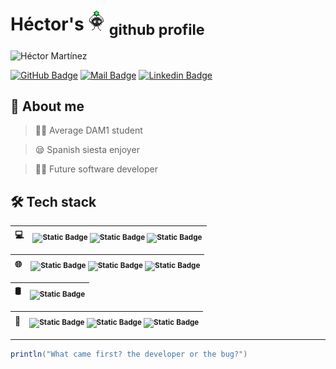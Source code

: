 
# Héctor's <img src="https://github.com/hmalcrudo/hmalcrudo/blob/main/img/happy-sootsprite.gif"> <sub>github profile  </sub>

![Héctor Martínez](https://github.com/user-attachments/assets/41cacfa3-117b-49f6-9cf5-8180a110abe0)





[![GitHub Badge](https://img.shields.io/badge/-Github-333333?style=for-the-badge&logo=github)](https://github.com/hmalcrudo) [![Mail Badge](https://img.shields.io/badge/-gmail-333333?style=for-the-badge&logo=Gmail&link=mailto:hectoralcru@gmail.com)](mailto:hectoralcru@gmail.com) [![Linkedin Badge](https://img.shields.io/badge/-Linkedin-333333?style=for-the-badge&logo=linkedin&link=mailto:hectoralcru@gmail.com)](https://www.linkedin.com/in/hector-martinez-alcrudo/)

## 👤 About me
> 👨‍🎓 Average DAM1 student

> 😪 Spanish siesta enjoyer

> 👨‍💻 Future software developer

## 🛠 Tech stack

|💻|<sub> ![Static Badge](https://img.shields.io/badge/Linux-222222?style=flat&logo=linux) ![Static Badge](https://img.shields.io/badge/GNU_Bash-222222?style=flat&logo=gnubash) ![Static Badge](https://img.shields.io/badge/☕_Java-222222?style=flat)</sub>|
|------|--------|

|🌐|<sub> ![Static Badge](https://img.shields.io/badge/HTML5-222222?style=flat&logo=html5) ![Static Badge](https://img.shields.io/badge/CSS-222222?style=flat&logo=css3) ![Static Badge](https://img.shields.io/badge/WordPress-222222?style=flat&logo=wordpress)</sub>|
|------|--------|

|🛢 |<sub> ![Static Badge](https://img.shields.io/badge/MySQL-222222?style=flat&logo=mysql&labelColor=FFFFFE)</sub>|
|------|--------|

|🔧|<sub> ![Static Badge](https://img.shields.io/badge/Git-222222?style=flat&logo=git&labelColor=) ![Static Badge](https://img.shields.io/badge/GitHub-222222?style=flat&logo=github) ![Static Badge](https://img.shields.io/badge/Markdown-222222?style=flat&logo=markdown)</sub>|
|------|--------|

---

```java
println("What came first? the developer or the bug?")
```








